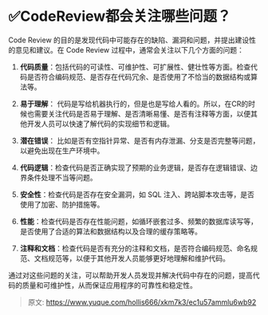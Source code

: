# ✅CodeReview都会关注哪些问题？

Code Review 的目的是发现代码中可能存在的缺陷、漏洞和问题，并提出建设性的意见和建议。在 Code Review 过程中，通常会关注以下几个方面的问题：



1. **代码质量**：包括代码的可读性、可维护性、可扩展性、健壮性等方面。检查代码是否符合编码规范、是否存在代码冗余、是否使用了不恰当的数据结构或算法等。



2. **易于理解**： 代码是写给机器执行的，但是也是写给人看的。所以，在CR的时候也需要关注代码是否易于理解、是否清晰易懂、是否有注释等方面，以便其他开发人员可以快速了解代码的实现细节和逻辑。



3. **潜在错误**： 比如是否有空指针异常、是否有内存泄漏、分支是否完整等问题，以避免出现在生产环境中。



4. **代码逻辑**：检查代码是否正确实现了预期的业务逻辑，是否存在逻辑错误、边界条件处理不当等问题。



5. **安全性**：检查代码是否存在安全漏洞，如 SQL 注入、跨站脚本攻击等，是否使用了加密、防护措施等。



6. **性能**：检查代码是否存在性能问题，如循环嵌套过多、频繁的数据库读写等，是否使用了合适的算法和数据结构以及合理的缓存策略等。



7. **注释和文档**：检查代码是否有充分的注释和文档，是否符合编码规范、命名规范、文档规范等，以便于其他开发人员能够更好地理解和维护代码。



通过对这些问题的关注，可以帮助开发人员发现并解决代码中存在的问题，提高代码的质量和可维护性，从而保证应用程序的可靠性和稳定性。



> 原文: <https://www.yuque.com/hollis666/xkm7k3/ec1u57ammlu6wb92>